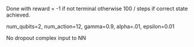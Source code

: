 
Done with reward = -1 if not terminal
otherwise 100 / steps if correct state achieved.

num_qubits=2, num_action=12, gamma=0.9, alpha=.01, epsilon=0.01

No dropout
complex input to NN